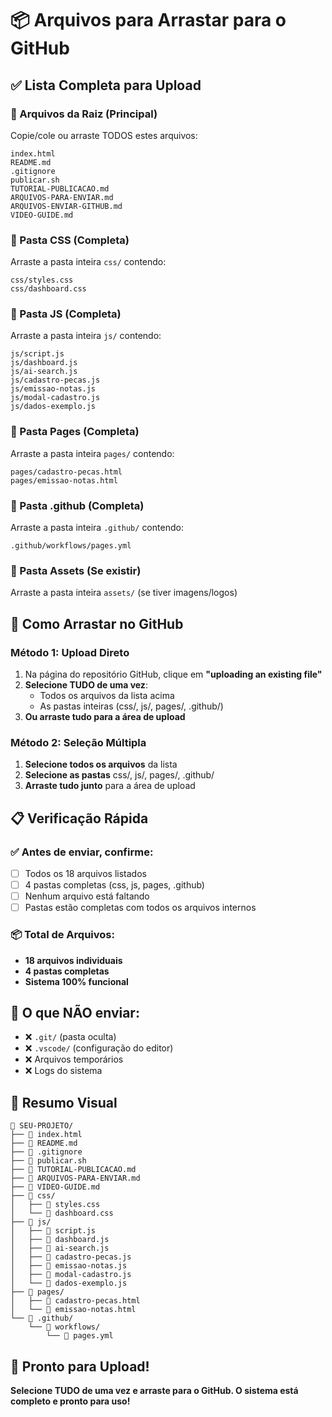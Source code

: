 # 📦 Arquivos para Arrastar para o GitHub

## ✅ Lista Completa para Upload

### **📄 Arquivos da Raiz (Principal)**
Copie/cole ou arraste TODOS estes arquivos:

```
index.html
README.md
.gitignore
publicar.sh
TUTORIAL-PUBLICACAO.md
ARQUIVOS-PARA-ENVIAR.md
ARQUIVOS-ENVIAR-GITHUB.md
VIDEO-GUIDE.md
```

### **📁 Pasta CSS (Completa)**
Arraste a pasta inteira `css/` contendo:
```
css/styles.css
css/dashboard.css
```

### **📁 Pasta JS (Completa)**
Arraste a pasta inteira `js/` contendo:
```
js/script.js
js/dashboard.js
js/ai-search.js
js/cadastro-pecas.js
js/emissao-notas.js
js/modal-cadastro.js
js/dados-exemplo.js
```

### **📁 Pasta Pages (Completa)**
Arraste a pasta inteira `pages/` contendo:
```
pages/cadastro-pecas.html
pages/emissao-notas.html
```

### **📁 Pasta .github (Completa)**
Arraste a pasta inteira `.github/` contendo:
```
.github/workflows/pages.yml
```

### **📁 Pasta Assets (Se existir)**
Arraste a pasta inteira `assets/` (se tiver imagens/logos)

## 🎯 Como Arrastar no GitHub

### **Método 1: Upload Direto**
1. Na página do repositório GitHub, clique em **"uploading an existing file"**
2. **Selecione TUDO de uma vez**:
   - Todos os arquivos da lista acima
   - As pastas inteiras (css/, js/, pages/, .github/)
3. **Ou arraste tudo para a área de upload**

### **Método 2: Seleção Múltipla**
1. **Selecione todos os arquivos** da lista
2. **Selecione as pastas** css/, js/, pages/, .github/
3. **Arraste tudo junto** para a área de upload

## 📋 Verificação Rápida

### **✅ Antes de enviar, confirme:**
- [ ] Todos os 18 arquivos listados
- [ ] 4 pastas completas (css, js, pages, .github)
- [ ] Nenhum arquivo está faltando
- [ ] Pastas estão completas com todos os arquivos internos

### **📦 Total de Arquivos:**
- **18 arquivos individuais**
- **4 pastas completas**
- **Sistema 100% funcional**

## 🚨 O que NÃO enviar:
- ❌ `.git/` (pasta oculta)
- ❌ `.vscode/` (configuração do editor)
- ❌ Arquivos temporários
- ❌ Logs do sistema

## 🎯 Resumo Visual

```
📁 SEU-PROJETO/
├── 📄 index.html
├── 📄 README.md
├── 📄 .gitignore
├── 📄 publicar.sh
├── 📄 TUTORIAL-PUBLICACAO.md
├── 📄 ARQUIVOS-PARA-ENVIAR.md
├── 📄 VIDEO-GUIDE.md
├── 📁 css/
│   ├── 📄 styles.css
│   └── 📄 dashboard.css
├── 📁 js/
│   ├── 📄 script.js
│   ├── 📄 dashboard.js
│   ├── 📄 ai-search.js
│   ├── 📄 cadastro-pecas.js
│   ├── 📄 emissao-notas.js
│   ├── 📄 modal-cadastro.js
│   └── 📄 dados-exemplo.js
├── 📁 pages/
│   ├── 📄 cadastro-pecas.html
│   └── 📄 emissao-notas.html
└── 📁 .github/
    └── 📁 workflows/
        └── 📄 pages.yml
```

## 🚀 Pronto para Upload!

**Selecione TUDO de uma vez e arraste para o GitHub. O sistema está completo e pronto para uso!**
